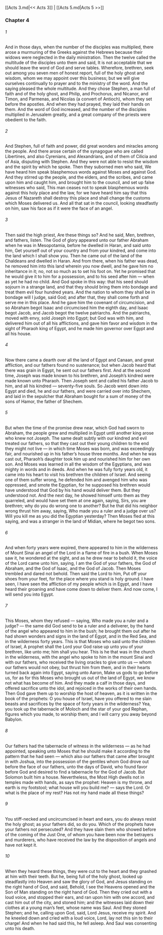 [[Acts 3.md|<< Acts 3]]  |  [[Acts 5.md|Acts 5 >>]]

### Chapter 4
###### 1
And in those days, when the number of the disciples was multiplied, there arose a murmuring of the Greeks against the Hebrews because their widows were neglected in the daily ministration. Then the twelve called the multitude of the disciples unto them and said, It is not acceptable that we should leave the word of God and serve tables. Wherefore, brethren, seek out among you seven men of honest report, full of the holy ghost and wisdom, whom we may appoint over this business; but we will give ourselves continually to prayer and to the ministry of the word. And the saying pleased the whole multitude. And they chose Stephen, a man full of faith and of the holy ghost, and Philip, and Prochorus, and Nicanor, and Timon, and Parmenas, and Nicolas (a convert of Antioch), whom they set before the apostles. And when they had prayed, they laid their hands on them. And the word of God increased, and the number of the disciples multiplied in Jerusalem greatly, and a great company of the priests were obedient to the faith.

###### 2
And Stephen, full of faith and power, did great wonders and miracles among the people. And there arose certain of the synagogue who are called Libertines, and also Cyrenians, and Alexandrians, and of them of Cilicia and of Asia, disputing with Stephen. And they were not able to resist the wisdom and the spirit by which he spoke. Then they suborned men who said, We have heard him speak blasphemous words against Moses and against God. And they stirred up the people, and the elders, and the scribes, and came upon him and caught him, and brought him to the council, and set up false witnesses who said, This man ceases not to speak blasphemous words against this holy place and the law, for we have heard him say that this Jesus of Nazareth shall destroy this place and shall change the customs which Moses delivered us. And all that sat in the council, looking steadfastly on him, saw his face as if it were the face of an angel.

###### 3
Then said the high priest, Are these things so? And he said, Men, brethren, and fathers, listen. The God of glory appeared unto our father Abraham when he was in Mesopotamia, before he dwelled in Haran, and said unto him, Get yourself out of your country and from your kindred, and come into the land which I shall show you. Then he came out of the land of the Chaldeans and dwelled in Haran. And from there, when his father was dead, he removed him into this land wherein you now dwell, and he gave him no inheritance in it; no, not so much as to set his foot on. Yet he promised that he would give it to him for a possession, and to his seed after him — when as yet he had no child. And God spoke in this way: that his seed should sojourn in a strange land, and that they should bring them into bondage and treat them evil four hundred years. And the nation to whom they shall be in bondage will I judge, said God; and after that, they shall come forth and serve me in this place. And he gave him the covenant of circumcision, and so Abraham begot Isaac and circumcised him the eighth day, and Isaac begot Jacob, and Jacob begot the twelve patriarchs. And the patriarchs, moved with envy, sold Joseph into Egypt; but God was with him, and delivered him out of all his afflictions, and gave him favor and wisdom in the sight of Pharaoh king of Egypt, and he made him governor over Egypt and all his house.

###### 4
Now there came a dearth over all the land of Egypt and Canaan, and great affliction, and our fathers found no sustenance; but when Jacob heard that there was grain in Egypt, he sent out our fathers first. And at the second time, Joseph was made known to his brethren, and Joseph’s kindred were made known unto Pharaoh. Then Joseph sent and called his father Jacob to him, and all his kindred — seventy-five souls. So Jacob went down into Egypt and died, he and our fathers, and were carried over into Shechem, and laid in the sepulcher that Abraham bought for a sum of money of the sons of Hamor, the father of Shechem.

###### 5
But when the time of the promise drew near, which God had sworn to Abraham, the people grew and multiplied in Egypt until another king arose who knew not Joseph. The same dealt subtly with our kindred and evil treated our fathers, so that they cast out their young children to the end they might not live — in which time Moses was born, and was exceedingly fair, and nourished up in his father’s house three months. And when he was cast out, Pharaoh’s daughter took him up and nourished him for her own son. And Moses was learned in all the wisdom of the Egyptians, and was mighty in words and in deeds. And when he was fully forty years old, it came into his heart to visit his brethren the children of Israel. And seeing one of them suffer wrong, he defended him and avenged him who was oppressed, and smote the Egyptian, for he supposed his brethren would have understood that God by his hand would deliver them. But they understood not. And the next day, he showed himself unto them as they quarreled, and would have set them at one again, saying, Sirs, you are brethren; why do you do wrong one to another? But he that did his neighbor wrong thrust him away, saying, Who made you a ruler and a judge over us? Will you kill me as you did the Egyptian yesterday? Then Moses fled at this saying, and was a stranger in the land of Midian, where he begot two sons.

###### 6
And when forty years were expired, there appeared to him in the wilderness of Mount Sinai an angel of the Lord in a flame of fire in a bush. When Moses saw it, he wondered at the sight, and as he drew near to behold it, the voice of the Lord came unto him, saying, I am the God of your fathers, the God of Abraham, and the God of Isaac, and the God of Jacob. Then Moses trembled and dared not behold. Then said the Lord to him, Put off your shoes from your feet, for the place where you stand is holy ground. I have seen, I have seen the affliction of my people which is in Egypt, and I have heard their groaning and have come down to deliver them. And now come, I will send you into Egypt.

###### 7
This Moses, whom they refused — saying, Who made you a ruler and a judge? — the same did God send to be a ruler and a deliverer, by the hand of the angel who appeared to him in the bush; he brought them out after he had shown wonders and signs in the land of Egypt, and in the Red Sea, and in the wilderness forty years. This is that Moses who said unto the children of Israel, A prophet shall the Lord your God raise up unto you of your brethren, like unto me; him shall you hear. This is he that was in the church in the wilderness, with the angel who spoke to him in the mount Sinai and with our fathers, who received the living oracles to give unto us — whom our fathers would not obey, but thrust him from them, and in their hearts turned back again into Egypt, saying unto Aaron, Make us gods to go before us, for as for this Moses who brought us out of the land of Egypt, we know not what has become of him. And they made a calf in those days, and offered sacrifice unto the idol, and rejoiced in the works of their own hands. Then God gave them up to worship the host of heaven, as it is written in the book of the prophets: O you house of Israel, have you offered to me slain beasts and sacrifices by the space of forty years in the wilderness? Yea, you took up the tabernacle of Moloch and the star of your god Rephan, figures which you made, to worship them; and I will carry you away beyond Babylon.

###### 8
Our fathers had the tabernacle of witness in the wilderness — as he had appointed, speaking unto Moses that he should make it according to the pattern that he had seen — which also our fathers that came after brought in with Joshua, into the possession of the gentiles whom God drove out before the face of our fathers, unto the days of David, who found favor before God and desired to find a tabernacle for the God of Jacob. But Solomon built him a house. Nevertheless, the Most High dwells not in temples made with hands, as says the prophet: Heaven is my throne, and earth is my footstool; what house will you build me? — says the Lord. Or what is the place of my rest? Has not my hand made all these things?

###### 9
You stiff-necked and uncircumcised in heart and ears, you do always resist the holy ghost; as your fathers did, so do you. Which of the prophets have your fathers not persecuted? And they have slain them who showed before of the coming of the Just One, of whom you have been now the betrayers and murderers, who have received the law by the disposition of angels and have not kept it.

###### 10
When they heard these things, they were cut to the heart and they gnashed at him with their teeth. But he, being full of the holy ghost, looked up steadfastly into Heaven and saw the glory of God, and Jesus standing on the right hand of God, and said, Behold, I see the Heavens opened and the Son of Man standing on the right hand of God. Then they cried out with a loud voice, and stopped their ears, and ran upon him with one accord, and cast him out of the city, and stoned him; and the witnesses laid down their clothes at a young man’s feet, whose name was Saul. And they stoned Stephen; and he, calling upon God, said, Lord Jesus, receive my spirit. And he kneeled down and cried with a loud voice, Lord, lay not this sin to their charge! And when he had said this, he fell asleep. And Saul was consenting unto his death.